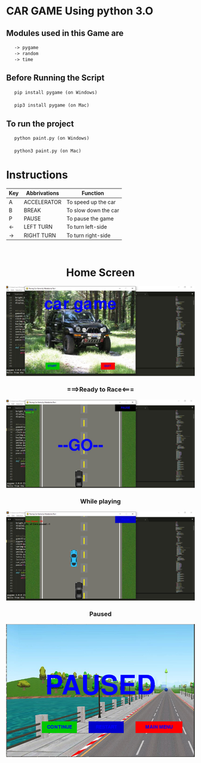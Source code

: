 # CAR GAME Using python 3.O

## Modules used in this Game are
```
   -> pygame
   -> random
   -> time
```
## Before Running the Script
```python
   pip install pygame (on Windows)

   pip3 install pygame (on Mac)
```
## To run the project
```python
   python paint.py (on Windows)

   python3 paint.py (on Mac)
```
# Instructions
| Key |  Abbrivations  | Function | 
| -----|----- | ------ | 
| A     | ACCELERATOR | To speed up the car   | 
| B     | BREAK  | To slow down the car |
| P     | PAUSE | To pause the game |
| <-     | LEFT TURN | To turn left-side |
| ->     | RIGHT TURN | To turn right-side |
<br/>

# <center><b>Home Screen</b><center/>
![car game](main1.jpg?raw=true "Python1")
###  <center> ===><b>Ready to Race</b><===
![Paint 1](ready.jpg?raw=true "Python paint")
###  <center><b>While playing<b/>
![Paint 2](play.png?raw=true "Python paint app")

### <center><b>Paused<b/>
![Paint 2](paused.png?raw=true "Python paint app")
